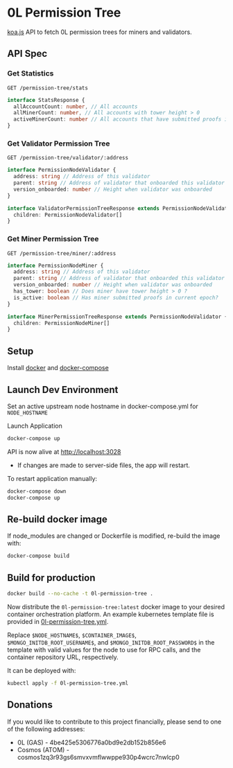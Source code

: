 # 0L Permission Tree

[koa.js](https://koajs.com/) API to fetch 0L permission trees for miners and validators.

## API Spec

### Get Statistics

`GET /permission-tree/stats`

```typescript
interface StatsResponse {
  allAccountCount: number, // All accounts
  allMinerCount: number, // All accounts with tower height > 0
  activeMinerCount: number // All accounts that have submitted proofs in current epoch
}
```

### Get Validator Permission Tree

`GET /permission-tree/validator/:address`

```typescript
interface PermissionNodeValidator {
  address: string // Address of this validator
  parent: string // Address of validator that onboarded this validator
  version_onboarded: number // Height when validator was onboarded
}

interface ValidatorPermissionTreeResponse extends PermissionNodeValidator {
  children: PermissionNodeValidator[]
}
```

### Get Miner Permission Tree

`GET /permission-tree/miner/:address`

```typescript
interface PermissionNodeMiner {
  address: string // Address of this validator
  parent: string // Address of validator that onboarded this validator
  version_onboarded: number // Height when validator was onboarded
  has_tower: boolean // Does miner have tower height > 0 ?
  is_active: boolean // Has miner submitted proofs in current epoch?
}

interface MinerPermissionTreeResponse extends PermissionNodeValidator {
  children: PermissionNodeMiner[]
}
```

## Setup

Install [docker](https://docs.docker.com/get-docker/) and [docker-compose](https://docs.docker.com/compose/install/)

## Launch Dev Environment

Set an active upstream node hostname in docker-compose.yml for `NODE_HOSTNAME`

Launch Application

```bash
docker-compose up
```

API is now alive at [http://localhost:3028](http://localhost:3028)

- If changes are made to server-side files, the app will restart.

To restart application manually:

```bash
docker-compose down
docker-compose up
```

## Re-build docker image

If node_modules are changed or Dockerfile is modified, re-build the image with:
```bash
docker-compose build
```

## Build for production

```bash
docker build --no-cache -t 0l-permission-tree .
```

Now distribute the `0l-permission-tree:latest` docker image to your desired container orchestration platform.
An example kubernetes template file is provided in [0l-permission-tree.yml](0l-permission-tree.yml).

Replace `$NODE_HOSTNAME$`, `$CONTAINER_IMAGE$`, `$MONGO_INITDB_ROOT_USERNAME$`, and `$MONGO_INITDB_ROOT_PASSWORD$` in the template with valid values for the node to use for RPC calls, and the container repository URL, respectively.

It can be deployed with:

```bash
kubectl apply -f 0l-permission-tree.yml
```

## Donations

If you would like to contribute to this project financially, please send to one of the following addresses:

- 0L (GAS) - 4be425e5306776a0bd9e2db152b856e6
- Cosmos (ATOM) - cosmos1zq3r93gs6smvxvmflwwppe930p4wcrc7nwlcp0